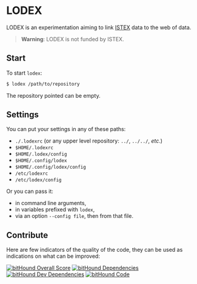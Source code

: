 # LODEX

LODEX is an experimentation aiming to link [ISTEX](http://www.istex.fr) data to the web of data.

> **Warning**: LODEX is not funded by ISTEX.

## Start

To start `lodex`:

```bash
$ lodex /path/to/repository
```

The repository pointed can be empty.

## Settings

You can put your settings in any of these paths:

- `./.lodexrc` (or any upper level repository: `../`, `../../`, *etc*.)
- `$HOME/.lodexrc`
- `$HOME/.lodex/config`
- `$HOME/.config/lodex`
- `$HOME/.config/lodex/config`
- `/etc/lodexrc`
- `/etc/lodex/config`

Or you can pass it:

- in command line arguments,
- in variables prefixed with `lodex`,
- via an option `--config file`, then from that file.

## Contribute

Here are few indicators of the quality of the code, they can be used as indications on what can be improved:

[![bitHound Overall Score](https://www.bithound.io/github/Inist-CNRS/lodex/badges/score.svg)](https://www.bithound.io/github/Inist-CNRS/lodex)
[![bitHound Dependencies](https://www.bithound.io/github/Inist-CNRS/lodex/badges/dependencies.svg)](https://www.bithound.io/github/Inist-CNRS/lodex/master/dependencies/npm)
[![bitHound Dev Dependencies](https://www.bithound.io/github/Inist-CNRS/lodex/badges/devDependencies.svg)](https://www.bithound.io/github/Inist-CNRS/lodex/master/dependencies/npm)
[![bitHound Code](https://www.bithound.io/github/Inist-CNRS/lodex/badges/code.svg)](https://www.bithound.io/github/Inist-CNRS/lodex/master/files)
